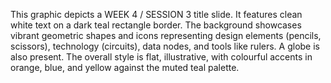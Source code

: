 This graphic depicts a WEEK 4 / SESSION 3 title slide. It features clean white text on a dark teal rectangle border. The background showcases vibrant geometric shapes and icons representing design elements (pencils, scissors), technology (circuits), data nodes, and tools like rulers. A globe is also present. The overall style is flat, illustrative, with colourful accents in orange, blue, and yellow against the muted teal palette.